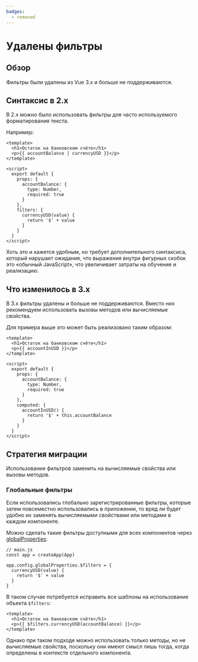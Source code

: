 ```yaml
---
badges:
  - removed
---
```


# Удалены фильтры <MigrationBadges :badges="$frontmatter.badges" />

## Обзор

Фильтры были удалены из Vue 3.x и больше не поддерживаются.

## Синтаксис в 2.x

В 2.x можно было использовать фильтры для часто используемого форматирования текста.

Например:

```vue
<template>
  <h1>Остаток на банковском счёте</h1>
  <p>{{ accountBalance | currencyUSD }}</p>
</template>

<script>
  export default {
    props: {
      accountBalance: {
        type: Number,
        required: true
      }
    },
    filters: {
      currencyUSD(value) {
        return '$' + value
      }
    }
  }
</script>
```

Хоть это и кажется удобным, но требует дополнительного синтаксиса, который нарушает ожидания, что выражения внутри фигурных скобок это «обычный JavaScript», что увеличивает затраты на обучение и реализацию.

## Что изменилось в 3.x

В 3.x фильтры удалены и больше не поддерживаются. Вместо них рекомендуем использовать вызовы методов или вычисляемые свойства.

Для примера выше это может быть реализовано таким образом:

```vue
<template>
  <h1>Остаток на банковском счёте</h1>
  <p>{{ accountInUSD }}</p>
</template>

<script>
  export default {
    props: {
      accountBalance: {
        type: Number,
        required: true
      }
    },
    computed: {
      accountInUSD() {
        return '$' + this.accountBalance
      }
    }
  }
</script>
```

## Стратегия миграции

Использование фильтров заменить на вычисляемые свойства или вызовы методов.

### Глобальные фильтры

Если использовались глобально зарегистрированные фильтры, которые затем повсеместно использовались в приложении, то вряд ли будет удобно их заменять вычисляемыми свойствами или методами в каждом компоненте.

Можно сделать такие фильтры доступными для всех компонентов через [globalProperties](../../api/application-config.md#globalproperties):

```js{4,8}
// main.js
const app = createApp(App)

app.config.globalProperties.$filters = {
  currencyUSD(value) {
    return '$' + value
  }
}
```

В таком случае потребуется исправить все шаблоны на использование объекта `$filters`:

```html{3}
<template>
  <h1>Остаток на банковском счёте</h1>
  <p>{{ $filters.currencyUSD(accountBalance) }}</p>
</template>
```

Однако при таком подходе можно использовать только методы, но не вычисляемые свойства, поскольку они имеют смысл лишь тогда, когда определены в контексте отдельного компонента.
